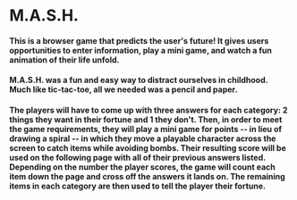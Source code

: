 # M.A.S.H. 

#### This is a browser game that predicts the user's future! It gives users opportunities to enter information, play a mini game, and watch a fun animation of their life unfold.

#### M.A.S.H. was a fun and easy way to distract ourselves in childhood. Much like tic-tac-toe, all we needed was a pencil and paper. 

#### The players will have to come up with three answers for each category: 2 things they want in their fortune and 1 they don't. Then, in order to meet the game requirements, they will play a mini game for points -- in lieu of drawing a spiral -- in which they move a playable character across the screen to catch items while avoiding bombs. Their resulting score will be used on the following page with all of their previous answers listed. Depending on the number the player scores, the game will count each item down the page and cross off the answers it lands on. The remaining items in each category are then used to tell the player their fortune.
